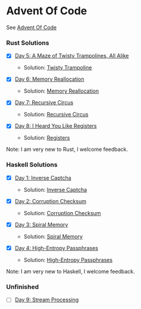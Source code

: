 Advent Of Code
==============

See [Advent Of Code](http://adventofcode.com)

### Rust Solutions

- [x] [Day 5: A Maze of Twisty Trampolines, All Alike](http://adventofcode.com/2017/day/5)
  - Solution: [Twisty Trampoline](https://github.com/astronomerdamo/AdventOfCode/tree/master/rust/twisty_trampolines)

- [x] [Day 6: Memory Reallocation](http://adventofcode.com/2017/day/6)
  - Solution: [Memory Reallocation](https://github.com/astronomerdamo/AdventOfCode/tree/master/rust/memory_reallocation)

- [x] [Day 7: Recursive Circus](http://adventofcode.com/2017/day/7)
  - Solution: [Recursive Circus](https://github.com/astronomerdamo/AdventOfCode/tree/master/rust/recursive_circus)

- [x] [Day 8: I Heard You Like Registers](http://adventofcode.com/2017/day/8)
  - Solution: [Registers](https://github.com/astronomerdamo/AdventOfCode/tree/master/rust/registers)

Note: I am very new to Rust, I welcome feedback.

### Haskell Solutions

- [x] [Day 1: Inverse Captcha](http://adventofcode.com/2017/day/1)
  - Solution: [Inverse Captcha](https://github.com/astronomerdamo/AdventOfCode/tree/master/haskell/inverse_captcha)

- [x] [Day 2: Corruption Checksum](http://adventofcode.com/2017/day/2)
  - Solution: [Corruption Checksum](https://github.com/astronomerdamo/AdventOfCode/tree/master/haskell/corruption_checksum)

- [x] [Day 3: Spiral Memory](http://adventofcode.com/2017/day/3)
  - Solution: [Spiral Memory](https://github.com/astronomerdamo/AdventOfCode/tree/master/haskell/spiral_memory)

- [x] [Day 4: High-Entropy Passphrases](http://adventofcode.com/2017/day/4)
  - Solution: [High-Entropy Passphrases](https://github.com/astronomerdamo/AdventOfCode/tree/master/haskell/high_entropy_passphrases)

Note: I am very new to Haskell, I welcome feedback.

### Unfinished

- [ ] [Day 9: Stream Processing](http://adventofcode.com/2017/day/9)
